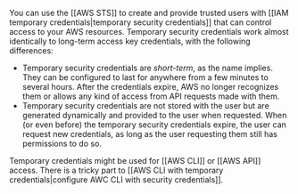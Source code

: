 You can use the [[AWS STS]] to create and provide trusted users with [[IAM temporary credentials|temporary security credentials]] that can control access to your AWS resources. Temporary security credentials work almost identically to long-term access key credentials, with the following differences:

- Temporary security credentials are _short-term_, as the name implies. They can be configured to last for anywhere from a few minutes to several hours. After the credentials expire, AWS no longer recognizes them or allows any kind of access from API requests made with them.
- Temporary security credentials are not stored with the user but are generated dynamically and provided to the user when requested. When (or even before) the temporary security credentials expire, the user can request new credentials, as long as the user requesting them still has permissions to do so.

Temporary credentials might be used for [[AWS CLI]] or [[AWS API]] access. There is a tricky part to [[AWS CLI with temporary credentials|configure AWC CLI with security credentials]].